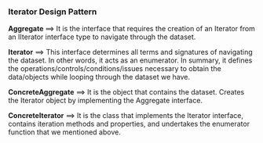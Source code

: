 ### Iterator Design Pattern

<strong>Aggregate </strong> ==> It is the interface that requires the creation of an Iterator from an IIterator interface type to navigate through the dataset.
    
<strong>Iterator</strong> ==> This interface determines all terms and signatures of navigating the dataset. In other words, it acts as an enumerator. In summary, it defines the operations/controls/conditions/issues necessary to obtain the data/objects while looping through the dataset we have.

<strong>ConcreteAggregate</strong> ==> It is the object that contains the dataset. Creates the Iterator object by implementing the Aggregate interface.

<strong>ConcreteIterator</strong> ==> It is the class that implements the Iterator interface, contains iteration methods and properties, and undertakes the enumerator function that we mentioned above.
